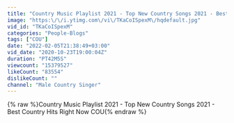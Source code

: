 ```yaml
---
title: "Country Music Playlist 2021 - Top New Country Songs 2021 - Best Country Hits Right Now"
image: "https:\/\/i.ytimg.com\/vi\/TKaCoISpexM\/hqdefault.jpg"
vid_id: "TKaCoISpexM"
categories: "People-Blogs"
tags: ["COU"]
date: "2022-02-05T21:38:49+03:00"
vid_date: "2020-10-23T19:00:04Z"
duration: "PT42M5S"
viewcount: "15379527"
likeCount: "83554"
dislikeCount: ""
channel: "Male Country Singer"
---
```

{% raw %}Country Music Playlist 2021 - Top New Country Songs 2021 - Best Country Hits Right Now COU{% endraw %}
